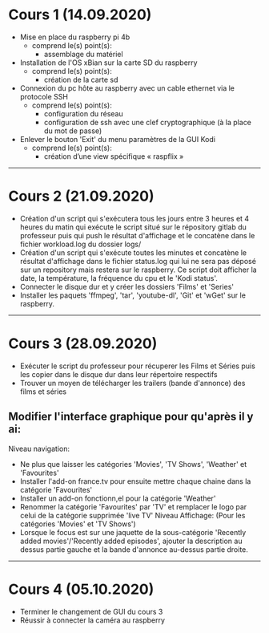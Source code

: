 # Cours 1 (14.09.2020)
- Mise en place du raspberry pi 4b
    - comprend le(s) point(s): 
        - assemblage du matériel
- Installation de l'OS xBian sur la carte SD du raspberry
    - comprend le(s) point(s): 
        - création de la carte sd
- Connexion du pc hôte au raspberry avec un cable ethernet via le protocole SSH
    - comprend le(s) point(s): 
        - configuration du réseau 
        - configuration de ssh avec une clef cryptographique (à la place du mot de passe)
- Enlever le bouton 'Exit' du menu paramètres de la GUI Kodi
    - comprend le(s) point(s): 
        - création d’une view spécifique « raspflix »
___
# Cours 2 (21.09.2020)
- Création d'un script qui s'exécutera tous les jours entre 3 heures et 4 heures du matin qui exécute le script situé sur le répository gitlab du professeur puis qui push le résultat d'affichage et le concatène dans le fichier workload.log du dossier logs/
- Création d'un script qui s'exécute toutes les minutes et concatène le résultat d'affichage dans le fichier status.log qui lui ne sera pas déposé sur un repository mais restera sur le raspberry.
Ce script doit afficher la date, la température, la fréquence du cpu et le 'Kodi status'.
- Connecter le disque dur et y créer les dossiers 'Films' et 'Series'
- Installer les paquets 'ffmpeg', 'tar', 'youtube-dl', 'Git' et 'wGet' sur le raspberry.
___
# Cours 3 (28.09.2020)
- Exécuter le script du professeur pour récuperer les Films et Séries puis les copier dans le disque dur dans leur répertoire respectifs
- Trouver un moyen de télécharger les trailers (bande d'annonce) des films et séries
## Modifier l'interface graphique pour qu'après il y ai:
Niveau navigation: 
- Ne plus que laisser les catégories 'Movies', 'TV Shows', 'Weather' et 'Favourites'
- Installer l'add-on france.tv pour ensuite mettre chaque chaine dans la catégorie 'Favourites'
- Installer un add-on fonctionn,el pour la catégorie 'Weather'
- Renommer la catégorie 'Favourites' par 'TV' et remplacer le logo par celui de la catégorie supprimée 'live TV'
Niveau Affichage: (Pour les catégories 'Movies' et 'TV Shows')
- Lorsque le focus est sur une jaquette de la sous-catégorie 'Recently added movies'/'Recently added episodes', ajouter la description au dessus partie gauche et la bande d'annonce au-dessus partie droite.
___
# Cours 4 (05.10.2020)
- Terminer le changement de GUI du cours 3
- Réussir à connecter la caméra au raspberry





